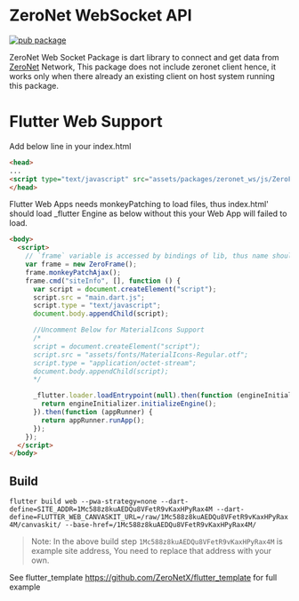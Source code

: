 # ZeroNet WebSocket API 
[![pub package](https://img.shields.io/pub/v/zeronet_ws.svg)](https://pub.dev/packages/zeronet_ws)

ZeroNet Web Socket Package is dart library to connect and get data from [ZeroNet](https://github.com/ZeroNetX/ZeroNet) Network, This package does not include zeronet client hence, it works only when there already an existing client on host system running this package.

# Flutter Web Support

Add below line in your index.html

```html
<head>
...
<script type="text/javascript" src="assets/packages/zeronet_ws/js/ZeroFrame.js"></script>
</head>
```

Flutter Web Apps needs monkeyPatching to load files, thus index.html' should load _flutter Engine as below without this your Web App will failed to load.
```html
<body>
  <script>
    // `frame` variable is accessed by bindings of lib, thus name should not be changed.
    var frame = new ZeroFrame();
    frame.monkeyPatchAjax();
    frame.cmd("siteInfo", [], function () {
      var script = document.createElement("script");
      script.src = "main.dart.js";
      script.type = "text/javascript";
      document.body.appendChild(script);

      //Uncomment Below for MaterialIcons Support
      /*
      script = document.createElement("script");
      script.src = "assets/fonts/MaterialIcons-Regular.otf";
      script.type = "application/octet-stream";
      document.body.appendChild(script);
      */

      _flutter.loader.loadEntrypoint(null).then(function (engineInitializer) {
        return engineInitializer.initializeEngine();
      }).then(function (appRunner) {
        return appRunner.runApp();
      });
    });
  </script>
</body>
```

## Build

```flutter build web --pwa-strategy=none --dart-define=SITE_ADDR=1Mc588z8kuAEDQu8VFetR9vKaxHPyRax4M --dart-define=FLUTTER_WEB_CANVASKIT_URL=/raw/1Mc588z8kuAEDQu8VFetR9vKaxHPyRax4M/canvaskit/ --base-href=/1Mc588z8kuAEDQu8VFetR9vKaxHPyRax4M/```

> Note: In the above build step `1Mc588z8kuAEDQu8VFetR9vKaxHPyRax4M` is example site address, You need to replace that address with your own.

See flutter_template https://github.com/ZeroNetX/flutter_template for full example
